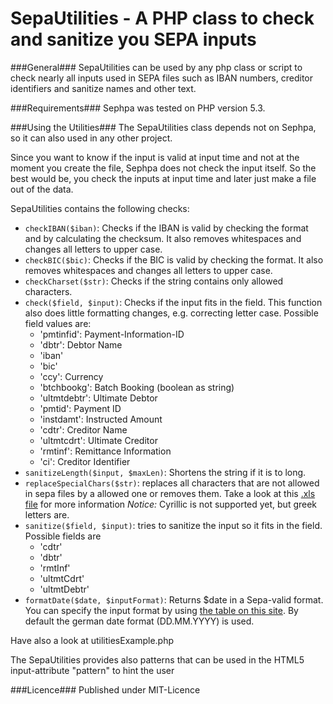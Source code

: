 SepaUtilities - A PHP class to check and sanitize you SEPA inputs
===============

###General###
SepaUtilities can be used by any php class or script to check nearly all inputs used in SEPA files
such as IBAN numbers, creditor identifiers and sanitize names and other text.

###Requirements###
Sephpa was tested on PHP version 5.3.

###Using the Utilities###
The SepaUtilities class depends not on Sephpa, so it can also used in any other project.

Since you want to know if the input is valid at input time and not at the moment you create the
file, Sephpa does not check the input itself. So the best would be, you check the inputs at input time
and later just make a file out of the data.

SepaUtilities contains the following checks:
- `checkIBAN($iban)`: Checks if the IBAN is valid by checking the format and by calculating the checksum.
It also removes whitespaces and changes all letters to upper case.
- `checkBIC($bic)`: Checks if the BIC is valid by checking the format. It also removes whitespaces
and changes all letters to upper case.
- `checkCharset($str)`: Checks if the string contains only allowed characters.
- `check($field, $input)`: Checks if the input fits in the field. This function also does little
formatting changes, e.g. correcting letter case. Possible field values are:
  - 'pmtinfid': Payment-Information-ID
  - 'dbtr': Debtor Name
  - 'iban'
  - 'bic'
  - 'ccy': Currency
  - 'btchbookg': Batch Booking (boolean as string)
  - 'ultmtdebtr': Ultimate Debtor
  - 'pmtid': Payment ID
  - 'instdamt': Instructed Amount
  - 'cdtr': Creditor Name
  - 'ultmtcdrt': Ultimate Creditor
  - 'rmtinf': Remittance Information
  - 'ci': Creditor Identifier
- `sanitizeLength($input, $maxLen)`: Shortens the string if it is to long.
- `replaceSpecialChars($str)`: replaces all characters that are not allowed in sepa files by a
allowed one or removes them. Take a look at this [.xls file](http://www.europeanpaymentscouncil.eu/index.cfm/knowledge-bank/epc-documents/sepa-requirements-for-an-extended-character-set-unicode-subset-best-practices/) for more information
*Notice:* Cyrillic is not supported yet, but greek letters are.
- `sanitize($field, $input)`: tries to sanitize the input so it fits in the field. Possible fields are
  - 'cdtr'
  - 'dbtr'
  - 'rmtInf'
  - 'ultmtCdrt'
  - 'ultmtDebtr'
- `formatDate($date, $inputFormat)`: Returns $date in a Sepa-valid format. You can specify the
input format by using [the table on this site](http://de1.php.net/manual/en/function.date.php).
By default the german date format (DD.MM.YYYY) is used.

Have also a look at utilitiesExample.php

The SepaUtilities provides also patterns that can be used in the HTML5 input-attribute "pattern"
to hint the user

###Licence###
Published under MIT-Licence
